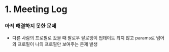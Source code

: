 # 1. Meeting Log





### 아직 해결하지 못한 문제

- 다른 사람의 프로필로 갔을 때 팔로우 팔로잉이 업데이트 되지 않고 params로 넘어와 프로필이 나의 프로필만 보여주는 문제 발생
